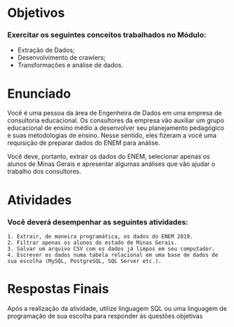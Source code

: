 # Objetivos
### Exercitar os seguintes conceitos trabalhados no Módulo:
- Extração de Dados;
- Desenvolvimento de crawlers;
- Transformações e análise de dados.

# Enunciado
Você é uma pessoa da área de Engenheira de Dados em uma empresa de consultoria
educacional. Os consultores da empresa vão auxiliar um grupo educacional de ensino
médio a desenvolver seu planejamento pedagógico e suas metodologias de ensino.
Nesse sentido, eles fizeram a você uma requisição de preparar dados do ENEM para
análise.

Você deve, portanto, extrair os dados do ENEM, selecionar apenas os alunos de Minas
Gerais e apresentar algumas análises que vão ajudar o trabalho dos consultores.

# Atividades

### Você deverá desempenhar as seguintes atividades:
    1. Extrair, de maneira programática, os dados do ENEM 2019.
    2. Filtrar apenas os alunos do estado de Minas Gerais.
    3. Salvar um arquivo CSV com os dados já limpos em seu computador.
    4. Escrever os dados numa tabela relacional em uma base de dados de sua escolha (MySQL, PostgreSQL, SQL Server etc.).

# Respostas Finais
Após a realização da atividade, utilize linguagem SQL ou uma linguagem de programação
de sua escolha para responder às questões objetivas

